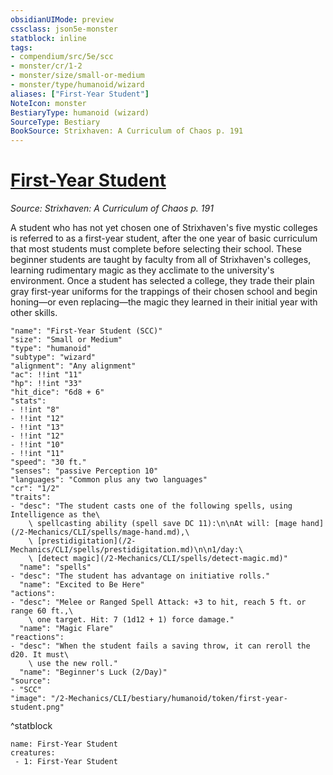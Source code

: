 ```yaml
---
obsidianUIMode: preview
cssclass: json5e-monster
statblock: inline
tags:
- compendium/src/5e/scc
- monster/cr/1-2
- monster/size/small-or-medium
- monster/type/humanoid/wizard
aliases: ["First-Year Student"]
NoteIcon: monster
BestiaryType: humanoid (wizard)
SourceType: Bestiary
BookSource: Strixhaven: A Curriculum of Chaos p. 191
---
```

# [First-Year Student](2-Mechanics/CLI/bestiary/humanoid/first-year-student-scc.md)
*Source: Strixhaven: A Curriculum of Chaos p. 191*  

A student who has not yet chosen one of Strixhaven's five mystic colleges is referred to as a first-year student, after the one year of basic curriculum that most students must complete before selecting their school. These beginner students are taught by faculty from all of Strixhaven's colleges, learning rudimentary magic as they acclimate to the university's environment. Once a student has selected a college, they trade their plain gray first-year uniforms for the trappings of their chosen school and begin honing—or even replacing—the magic they learned in their initial year with other skills.

```statblock
"name": "First-Year Student (SCC)"
"size": "Small or Medium"
"type": "humanoid"
"subtype": "wizard"
"alignment": "Any alignment"
"ac": !!int "11"
"hp": !!int "33"
"hit_dice": "6d8 + 6"
"stats":
- !!int "8"
- !!int "12"
- !!int "13"
- !!int "12"
- !!int "10"
- !!int "11"
"speed": "30 ft."
"senses": "passive Perception 10"
"languages": "Common plus any two languages"
"cr": "1/2"
"traits":
- "desc": "The student casts one of the following spells, using Intelligence as the\
    \ spellcasting ability (spell save DC 11):\n\nAt will: [mage hand](/2-Mechanics/CLI/spells/mage-hand.md),\
    \ [prestidigitation](/2-Mechanics/CLI/spells/prestidigitation.md)\n\n1/day:\
    \ [detect magic](/2-Mechanics/CLI/spells/detect-magic.md)"
  "name": "spells"
- "desc": "The student has advantage on initiative rolls."
  "name": "Excited to Be Here"
"actions":
- "desc": "Melee or Ranged Spell Attack: +3 to hit, reach 5 ft. or range 60 ft.,\
    \ one target. Hit: 7 (1d12 + 1) force damage."
  "name": "Magic Flare"
"reactions":
- "desc": "When the student fails a saving throw, it can reroll the d20. It must\
    \ use the new roll."
  "name": "Beginner's Luck (2/Day)"
"source":
- "SCC"
"image": "/2-Mechanics/CLI/bestiary/humanoid/token/first-year-student.png"
```
^statblock

```encounter-table
name: First-Year Student
creatures:
 - 1: First-Year Student
```
